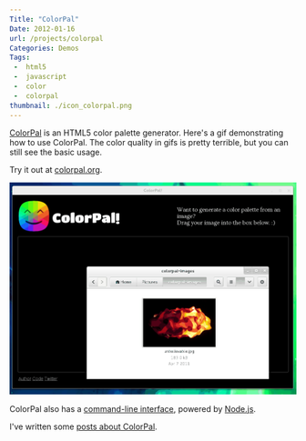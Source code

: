 ```yaml
---
Title: "ColorPal"
Date: 2012-01-16
url: /projects/colorpal
Categories: Demos
Tags:
 -  html5
 -  javascript
 -  color
 -  colorpal
thumbnail: ./icon_colorpal.png
---
```


[ColorPal][4] is an HTML5 color palette generator. Here's a gif demonstrating
how to use ColorPal. The color quality in gifs is pretty terrible, but you can
still see the basic usage.

Try it out at [colorpal.org][cpal].

<p class="col-xs-12 col-md-8"><img class="img-responsive" src="recording_colorpal.gif" title="ColorPal recording" alt="ColorPal recording" /></p>

ColorPal also has a [command-line interface][3], powered by [Node.js][2].

I've written some [posts about ColorPal][1].

<div class="clearfix"></div>

[1]: /tag/colorpal "Posts about ColorPal"
[2]: http://nodejs.org/ "Node.js official site"
[3]: /2013/11/07/colorpal-cli/ "ColorPal's CLI"
[4]: http://colorpal.org/ "colorpal.org"
[cpal]: http://colorpal.org/
